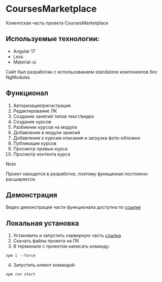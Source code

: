 # CoursesMarketplace
Клиентская часть проекта CoursesMarketplace

## Используемые технологии:
- Angular 17
- Less
- Material-ui

Сайт был разработан с использованием standalone компонентов без NgModules

## Функционал

1. Авторизация/регистрация
2. Редактирование ЛК
3. Создание занятий типов текст/видео
4. Создание курсов
5. Разбиение курсов на модули
6. Добавление в модули занятий
7. Добавление к курсам описания и загрузка фото-обложки
8. Публикация курсов
9. Просмотр превью курса
10. Просмотр контента курса

> [!NOTE]
> Проект находится в разработке, поэтому функционал постоянно расширяется.

## Демонстрация
Видео демонстрация части функционала доступна по [ссылке](https://kinescope.io/3Zc8K5bzDKq7gEdA9nrZ6G)

## Локальная установка
1. Установить и запустить серверную часть [ссылка](https://github.com/maxgotech/nest-back-courses)
2. Скачать файлы проекта на ПК
3. В терминале с проектом написать команду:
```
npm i --force
```
4. Запустить клиент командой:
```
npm run start
```